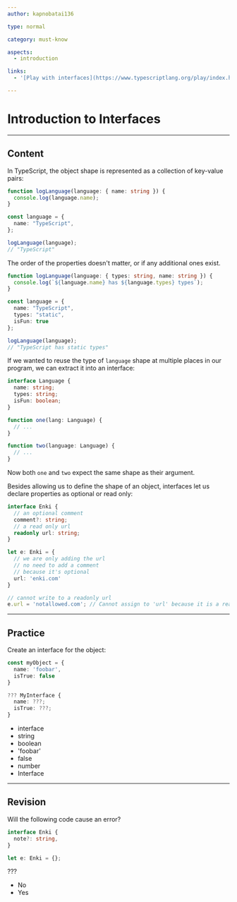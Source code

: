 ```yaml
---
author: kapnobatai136

type: normal

category: must-know

aspects:
  - introduction

links:
  - '[Play with interfaces](https://www.typescriptlang.org/play/index.html?ssl=1&ssc=1&pln=16&pc=88#code/JYOwLgpgTgZghgYwgAgKIgNbGQbwFDLID0RycIyA9gA5jCUhwA2yClAtuxOAax1+AD8ALmQBnMFFABzANy8SZZFAhwAJlRBMAnsgCuUJrxXqGO-YdESpIOXgC+ePEwhhkEUeizIAvLgWkAO4ocCqa5upqMshgABYoBkaEiiCUyCAQEBpgaZFKbJzcYAHIAEYQCHB6YijAYADkYlS09IxJFkyi9dxYAHQF9Q5OipUgqW6BUpAxucqqama6iXgQvYm+yPXjzEyUwWr9HPWyxKQAwuTjZGJiwNIUOZuJ9WUVVTXIdZ9NcHPqALSLZDUKA0aBgbS9IA){website}'

---
```


# Introduction to Interfaces

---
## Content

In TypeScript, the object shape is represented as a collection of key-value pairs:

```ts
function logLanguage(language: { name: string }) {
  console.log(language.name);
}

const language = {
  name: "TypeScript",
};

logLanguage(language);
// "TypeScript"
```

The order of the properties doesn't matter, or if any additional ones exist.

```ts
function logLanguage(language: { types: string, name: string }) {
  console.log(`${language.name} has ${language.types} types`);
}

const language = {
  name: "TypeScript",
  types: "static",
  isFun: true
};

logLanguage(language);
// "TypeScript has static types"
```

If we wanted to reuse the type of `language` shape at multiple places in our program, we can extract it into an interface:

```ts
interface Language {
  name: string;
  types: string;
  isFun: boolean;
}

function one(lang: Language) {
  // ...
}

function two(language: Language) {
  // ...
}
```

Now both `one` and `two` expect the same shape as their argument.

Besides allowing us to define the shape of an object, interfaces let us declare properties as optional or read only:

```ts
interface Enki {
  // an optional comment
  comment?: string;
  // a read only url
  readonly url: string;
}

let e: Enki = {
  // we are only adding the url
  // no need to add a comment
  // because it's optional
  url: 'enki.com'
}

// cannot write to a readonly url
e.url = 'notallowed.com'; // Cannot assign to 'url' because it is a read-only property.
```

---
## Practice

Create an interface for the object:

```ts
const myObject = {
  name: 'foobar',
  isTrue: false
}

??? MyInterface {
  name: ???;
  isTrue: ???;
}
```

* interface
* string
* boolean
* 'foobar'
* false
* number
* Interface

---
## Revision

Will the following code cause an error?

```ts
interface Enki {
  note?: string,
}

let e: Enki = {};
```

???

* No
* Yes
